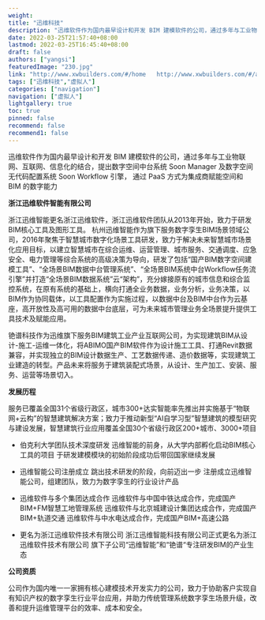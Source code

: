 ```yaml
---
weight: 
title: "迅维科技"
description: "迅维软件作为国内最早设计和开发 BIM 建模软件的公司，通过多年与工业物联网、互联网、信息化的结合，提出数字空间中台系统 Soon Manager 及数字空间无代码配置系统 Soon Workflow 引擎， 通过 PaaS 方式为集成商赋能空间和 BIM 的数字能力"
date: 2022-03-25T21:57:40+08:00
lastmod: 2022-03-25T16:45:40+08:00
draft: false
authors: ["yangsi"]
featuredImage: "230.jpg"
link: "http://www.xwbuilders.com/#/home   http://www.xwbuilders.com/#/about-us?id=gyxw"
tags: ["迅维科技","虚拟人"]
categories: ["navigation"]
navigation: ["虚拟人"]
lightgallery: true
toc: true
pinned: false
recommend: false
recommend1: false
---
```


迅维软件作为国内最早设计和开发 BIM 建模软件的公司，通过多年与工业物联网、互联网、信息化的结合，提出数字空间中台系统 Soon Manager 及数字空间无代码配置系统 Soon Workflow 引擎， 通过 PaaS 方式为集成商赋能空间和 BIM 的数字能力

**浙江迅维软件智能有限公司**

浙江迅维智能更名浙江迅维软件，浙江迅维软件团队从2013年开始，致力于研发BIM核心工具及图形工具。 杭州迅维智能作为旗下服务数字孪生BIM场景领域公司，2016年聚焦于智慧城市数字化场景工具研发，致力于解决未来智慧城市场景化应用目标，以建立智慧城市在综合运维、运营管理、城市服务、交通调度、应急安全、电力管理等综合系统的高级决策为导向，研发了包括“国产BIM数字空间建模工具”、“全场景BIM数据中台管理系统”、“全场景BIM系统中台Workflow任务流引擎”并打造“全场景BIM数据系统”云“架构”，充分嫁接原有的城市信息和综合监控系统，在原有系统的基础上，横向打通全业务数据，业务分析，业务决策，以BIM作为协同载体，以工具配置作为实施过程，以数据中台及BIM中台作为云基座，高开放性及高可用的数据中台底层，可为未来城市管理业务全场景提升提供工具技术及赋能应用。

铯谱科技作为迅维旗下服务BIM建筑工业产业互联网公司，为实现建筑BIM从设计-施工-运维一体化，将ABIMO国产BIM软件作为设计施工工具、打通Revit数据兼容，并实现独立的BIM设计数据生产、工艺数据传递、造价数据等，实现建筑工业建造的转型。产品未来将服务于建筑装配式场景，从设计、生产加工、安装、服务、运营等场景切入。

**发展历程**

服务已覆盖全国31个省级行政区，城市300+达实智能率先推出并实施基于“物联网+云构”的智慧建筑解决方案；致力于推动新型“AI自学习型”智慧建筑的模型研究与建设发展，智慧建筑行业应用覆盖全国30个省级行政区200+城市、3000+项目

- 伯克利大学团队技术深度研发
  迅维智能的前身，从大学内部孵化启动BIM核心工具的项目
  于研发建模模块的初始阶段成功后带回国家继续发展

- 迅维智能公司注册成立
  跳出技术研发的阶段，向前迈出一步
  注册成立迅维智能公司，组建团队，致力为数字孪生的行业设计产品

- 迅维软件与多个集团达成合作
  迅维软件与中国中铁达成合作，完成国产BIM+FM智慧工地管理系统
  迅维软件与北京城建设计集团达成合作，完成国产BIM+轨道交通
  迅维软件与中水电达成合作，完成国产BIM+高速公路

- 更名为浙江迅维软件技术有限公司
  浙江迅维智能科技有限公司正式更名为浙江迅维软件技术有限公司
  旗下子公司“迅维智能”和“铯谱“专注研发BIM的产业生态

**公司资质**

公司作为国内唯一一家拥有核心建模技术开发实力的公司，致力于协助客户实现自有知识产权的数字孪生行业平台应用，并助力传统管理系统数字孪生场景升级，改善和提升运维管理平台的效率、成本和安全。